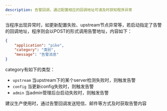 ```yaml
---
description: 告警回调，通过配置相应的回调地址可请及时获知程序异常
---
```


当程序出现异常时，如更新配置失败、upstream节点异常等，若启动指定了告警的回调地址，程序则会以POST的形式调用告警地址，内容如下： 

```json
{
    "application": "pike",
    "category": "类别",
    "message": "告警消息"
}
```

category有如下的类型：

- `upstream` 当upstream下的某个server检测失败时，则触发告警
- `config` 当更新config失败时，则触发告警
- `admin` 当admin管理后台启动失败时，则触发告警

建议生产使用时，通过告警回调发送短信、邮件等方式及时获取告警内容
